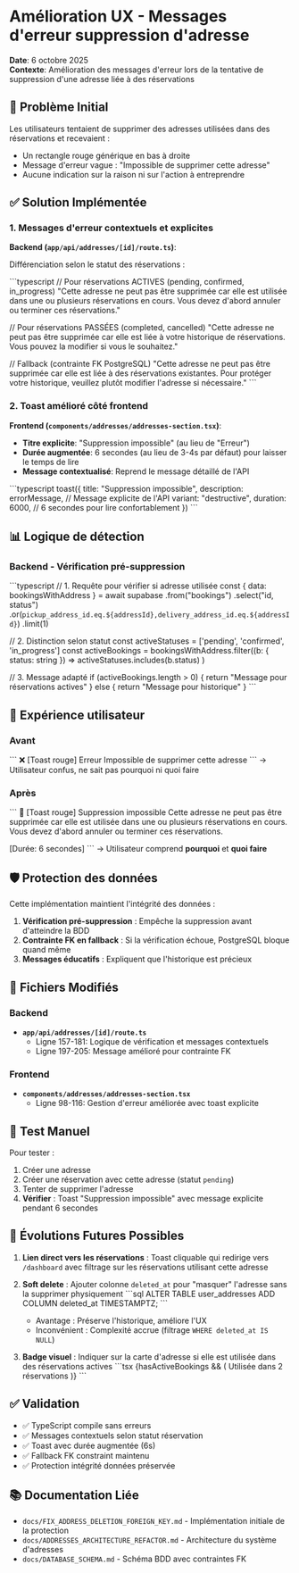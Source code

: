 # Amélioration UX - Messages d'erreur suppression d'adresse

**Date**: 6 octobre 2025  
**Contexte**: Amélioration des messages d'erreur lors de la tentative de suppression d'une adresse liée à des réservations

## 🎯 Problème Initial

Les utilisateurs tentaient de supprimer des adresses utilisées dans des réservations et recevaient :
- Un rectangle rouge générique en bas à droite
- Message d'erreur vague : "Impossible de supprimer cette adresse"
- Aucune indication sur la raison ni sur l'action à entreprendre

## ✅ Solution Implémentée

### 1. Messages d'erreur contextuels et explicites

**Backend (`app/api/addresses/[id]/route.ts`)**:

Différenciation selon le statut des réservations :

\`\`\`typescript
// Pour réservations ACTIVES (pending, confirmed, in_progress)
"Cette adresse ne peut pas être supprimée car elle est utilisée dans une ou 
plusieurs réservations en cours. Vous devez d'abord annuler ou terminer ces réservations."

// Pour réservations PASSÉES (completed, cancelled)
"Cette adresse ne peut pas être supprimée car elle est liée à votre historique 
de réservations. Vous pouvez la modifier si vous le souhaitez."

// Fallback (contrainte FK PostgreSQL)
"Cette adresse ne peut pas être supprimée car elle est liée à des réservations 
existantes. Pour protéger votre historique, veuillez plutôt modifier l'adresse si nécessaire."
\`\`\`

### 2. Toast amélioré côté frontend

**Frontend (`components/addresses/addresses-section.tsx`)**:

- **Titre explicite**: "Suppression impossible" (au lieu de "Erreur")
- **Durée augmentée**: 6 secondes (au lieu de 3-4s par défaut) pour laisser le temps de lire
- **Message contextualisé**: Reprend le message détaillé de l'API

\`\`\`typescript
toast({
  title: "Suppression impossible",
  description: errorMessage, // Message explicite de l'API
  variant: "destructive",
  duration: 6000, // 6 secondes pour lire confortablement
})
\`\`\`

## 📊 Logique de détection

### Backend - Vérification pré-suppression

\`\`\`typescript
// 1. Requête pour vérifier si adresse utilisée
const { data: bookingsWithAddress } = await supabase
  .from("bookings")
  .select("id, status")
  .or(`pickup_address_id.eq.${addressId},delivery_address_id.eq.${addressId}`)
  .limit(1)

// 2. Distinction selon statut
const activeStatuses = ['pending', 'confirmed', 'in_progress']
const activeBookings = bookingsWithAddress.filter((b: { status: string }) => 
  activeStatuses.includes(b.status)
)

// 3. Message adapté
if (activeBookings.length > 0) {
  return "Message pour réservations actives"
} else {
  return "Message pour historique"
}
\`\`\`

## 🎨 Expérience utilisateur

### Avant
\`\`\`
❌ [Toast rouge] Erreur
   Impossible de supprimer cette adresse
\`\`\`
→ Utilisateur confus, ne sait pas pourquoi ni quoi faire

### Après
\`\`\`
🚫 [Toast rouge] Suppression impossible
   Cette adresse ne peut pas être supprimée car elle est utilisée 
   dans une ou plusieurs réservations en cours. Vous devez d'abord 
   annuler ou terminer ces réservations.
   
   [Durée: 6 secondes]
\`\`\`
→ Utilisateur comprend **pourquoi** et **quoi faire**

## 🛡️ Protection des données

Cette implémentation maintient l'intégrité des données :

1. **Vérification pré-suppression** : Empêche la suppression avant d'atteindre la BDD
2. **Contrainte FK en fallback** : Si la vérification échoue, PostgreSQL bloque quand même
3. **Messages éducatifs** : Expliquent que l'historique est précieux

## 📝 Fichiers Modifiés

### Backend
- **`app/api/addresses/[id]/route.ts`**
  - Ligne 157-181: Logique de vérification et messages contextuels
  - Ligne 197-205: Message amélioré pour contrainte FK

### Frontend
- **`components/addresses/addresses-section.tsx`**
  - Ligne 98-116: Gestion d'erreur améliorée avec toast explicite

## 🧪 Test Manuel

Pour tester :

1. Créer une adresse
2. Créer une réservation avec cette adresse (statut `pending`)
3. Tenter de supprimer l'adresse
4. **Vérifier** : Toast "Suppression impossible" avec message explicite pendant 6 secondes

## 🔮 Évolutions Futures Possibles

1. **Lien direct vers les réservations** : Toast cliquable qui redirige vers `/dashboard` avec filtrage sur les réservations utilisant cette adresse

2. **Soft delete** : Ajouter colonne `deleted_at` pour "masquer" l'adresse sans la supprimer physiquement
   \`\`\`sql
   ALTER TABLE user_addresses ADD COLUMN deleted_at TIMESTAMPTZ;
   \`\`\`
   - Avantage : Préserve l'historique, améliore l'UX
   - Inconvénient : Complexité accrue (filtrage `WHERE deleted_at IS NULL`)

3. **Badge visuel** : Indiquer sur la carte d'adresse si elle est utilisée dans des réservations actives
   \`\`\`tsx
   {hasActiveBookings && (
     <Badge variant="secondary">Utilisée dans 2 réservations</Badge>
   )}
   \`\`\`

## ✅ Validation

- ✅ TypeScript compile sans erreurs
- ✅ Messages contextuels selon statut réservation
- ✅ Toast avec durée augmentée (6s)
- ✅ Fallback FK constraint maintenu
- ✅ Protection intégrité données préservée

## 📚 Documentation Liée

- `docs/FIX_ADDRESS_DELETION_FOREIGN_KEY.md` - Implémentation initiale de la protection
- `docs/ADDRESSES_ARCHITECTURE_REFACTOR.md` - Architecture du système d'adresses
- `docs/DATABASE_SCHEMA.md` - Schéma BDD avec contraintes FK
